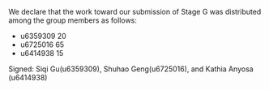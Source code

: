 We declare that the work toward our submission of Stage G was distributed among the group members as follows:

* u6359309 20
* u6725016 65
* u6414938 15

Signed: Siqi Gu(u6359309), Shuhao Geng(u6725016), and Kathia Anyosa (u6414938)
